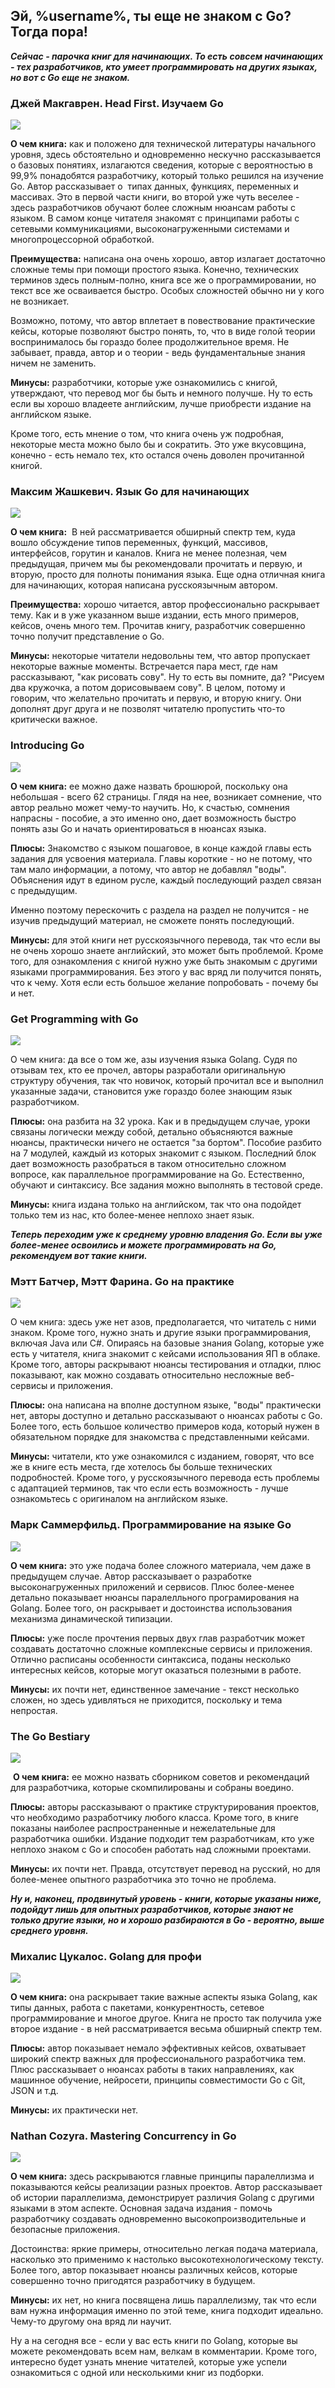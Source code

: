 ## Эй, %username%, ты еще не знаком с Go? Тогда пора!

**_Сейчас - парочка книг для начинающих. То есть совсем начинающих - тех разработчиков, кто умеет программировать на других языках, но вот с Go еще не знаком._**

### Джей Макгаврен. Head First. Изучаем Go

![](https://habrastorage.org/r/w1560/getpro/habr/upload_files/287/2f1/3e3/2872f13e3aa254a611bc48ce08d95d69.jpg)

**О чем книга:** как и положено для технической литературы начального уровня, здесь обстоятельно и одновременно нескучно рассказывается о базовых понятиях, излагаются сведения, которые с вероятностью в 99,9% понадобятся разработчику, который только решился на изучение Go. Автор рассказывает о  типах данных, функциях, переменных и массивах. Это в первой части книги, во второй уже чуть веселее - здесь разработчиков обучают более сложным нюансам работы с языком. В самом конце читателя знакомят с принципами работы с сетевыми коммуникациями, высоконагруженными системами и многопроцессорной обработкой.

**Преимущества:** написана она очень хорошо, автор излагает достаточно сложные темы при помощи простого языка. Конечно, технических терминов здесь полным-полно, книга все же о программировании, но текст все же осваивается быстро. Особых сложностей обычно ни у кого не возникает.

Возможно, потому, что автор вплетает в повествование практические кейсы, которые позволяют быстро понять, то, что в виде голой теории воспринималось бы гораздо более продолжительное время. Не забывает, правда, автор и о теории - ведь фундаментальные знания ничем не заменить.

**Минусы:** разработчики, которые уже ознакомились с книгой, утверждают, что перевод мог бы быть и немного получше. Ну то есть если вы хорошо владеете английским, лучше приобрести издание на английском языке.

Кроме того, есть мнение о том, что книга очень уж подробная, некоторые места можно было бы и сократить. Это уже вкусовщина, конечно - есть немало тех, кто остался очень доволен прочитанной книгой.

### Максим Жашкевич. Язык Go для начинающих

![](https://habrastorage.org/r/w1560/getpro/habr/upload_files/84a/d73/218/84ad73218f882e00bbfcb5547b1b1c35.jpg)

**О чем книга:**  В ней рассматривается обширный спектр тем, куда вошло обсуждение типов переменных, функций, массивов, интерфейсов, горутин и каналов. Книга не менее полезная, чем предыдущая, причем мы бы рекомендовали прочитать и первую, и вторую, просто для полноты понимания языка. Еще одна отличная книга для начинающих, которая написана русскоязычным автором.

**Преимущества:** хорошо читается, автор профессионально раскрывает тему. Как и в уже указанном выше издании, есть много примеров, кейсов, очень много тем. Прочитав книгу, разработчик совершенно точно получит представление о Go.

**Минусы:** некоторые читатели недовольны тем, что автор пропускает некоторые важные моменты. Встречается пара мест, где нам рассказывают, "как рисовать сову". Ну то есть вы помните, да? "Рисуем два кружочка, а потом дорисовываем сову". В целом, потому и говорим, что желательно прочитать и первую, и вторую книгу. Они дополнят друг друга и не позволят читателю пропустить что-то критически важное.

### Introducing Go

![](https://habrastorage.org/r/w1560/getpro/habr/upload_files/03b/92c/026/03b92c026642a09d560b4cdebdf9abef.jpg)

**О чем книга:** ее можно даже назвать брошюрой, поскольку она небольшая - всего 62 страницы. Глядя на нее, возникает сомнение, что автор реально может чему-то научить. Но, к счастью, сомнения напрасны - пособие, а это именно оно, дает возможность быстро понять азы Go и начать ориентироваться в нюансах языка.

**Плюсы:** Знакомство с языком пошаговое, в конце каждой главы есть задания для усвоения материала. Главы короткие - но не потому, что там мало информации, а потому, что автор не добавлял "воды". Объяснения идут в едином русле, каждый последующий раздел связан с предыдущим.

Именно поэтому перескочить с раздела на раздел не получится - не изучив предыдущий материал, не сможете понять последующий.

**Минусы:** для этой книги нет русскоязычного перевода, так что если вы не очень хорошо знаете английский, это может быть проблемой. Кроме того, для ознакомления с книгой нужно уже быть знакомым с другими языками программирования. Без этого у вас вряд ли получится понять, что к чему. Хотя если есть большое желание попробовать - почему бы и нет.

### Get Programming with Go

![](https://habrastorage.org/r/w1560/getpro/habr/upload_files/e2d/337/c58/e2d337c589354069eb3d2625c0fe1aad.jpg)

О чем книга: да все о том же, азы изучения языка Golang. Судя по отзывам тех, кто ее прочел, авторы разработали оригинальную структуру обучения, так что новичок, который прочитал все и выполнил указанные задачи, становится уже гораздо более знающим язык разработчиком.

**Плюсы:** она разбита на 32 урока. Как и в предыдущем случае, уроки связаны логически между собой, детально объясняются важные нюансы, практически ничего не остается "за бортом". Пособие разбито на 7 модулей, каждый из которых знакомит с языком. Последний блок дает возможность разобраться в таком относительно сложном вопросе, как параллельное программирование на Go. Естественно, обучают и синтаксису. Все задания можно выполнять в тестовой среде.

**Минусы:** книга издана только на английском, так что она подойдет только тем из нас, кто более-менее неплохо знает язык.

**_Теперь переходим уже к среднему уровню владения Go. Если вы уже более-менее освоились и можете программировать на Go, рекомендуем вот такие книги._**

### Мэтт Батчер, Мэтт Фарина. Go на практике

![](https://habrastorage.org/r/w1560/getpro/habr/upload_files/300/2b5/34d/3002b534da43d702e69283bfcb1d9099.jpg)

О чем книга: здесь уже нет азов, предполагается, что читатель с ними знаком. Кроме того, нужно знать и другие языки программирования, включая Java или C#. Опираясь на базовые знания Golang, которые уже есть у читателя, книга знакомит с кейсами использования ЯП в облаке. Кроме того, авторы раскрывают нюансы тестирования и отладки, плюс показывают, как можно создавать относительно несложные веб-сервисы и приложения.

**Плюсы:** она написана на вполне доступном языке, "воды" практически нет, авторы доступно и детально рассказывают о нюансах работы с Go. Более того, есть большое количество примеров кода, который нужен в обязательном порядке для знакомства с представленными кейсами.

**Минусы:** читатели, кто уже ознакомился с изданием, говорят, что все же в книге есть места, где хотелось бы больше технических подробностей. Кроме того, у русскоязычного перевода есть проблемы с адаптацией терминов, так что если есть возможность - лучше ознакомьтесь с оригиналом на английском языке.

### Марк Саммерфильд. Программирование на языке Go

![](https://habrastorage.org/r/w1560/getpro/habr/upload_files/626/913/c67/626913c67327326964f82b274cf904a7.jpg)

**О чем книга:** это уже подача более сложного материала, чем даже в предыдущем случае. Автор рассказывает о разработке высоконагруженных приложений и сервисов. Плюс более-менее детально показывает нюансы паралелльного програмирования на Golang. Более того, он раскрывает и достоинства использования механизма динамической типизации.

**Плюсы:** уже после прочтения первых двух глав разработчик может создавать достаточно сложные комплексные сервисы и приложения. Отлично расписаны особенности синтаксиса, поданы несколько интересных кейсов, которые могут оказаться полезными в работе.

**Минусы:** их почти нет, единственное замечание - текст несколько сложен, но здесь удивляться не приходится, поскольку и тема непростая.

### The Go Bestiary

![](https://habrastorage.org/r/w1560/getpro/habr/upload_files/411/24d/f03/41124df03cac9749c09b8c469203d4cb.jpg)

 **О чем книга:** ее можно назвать сборником советов и рекомендаций для разработчика, которые скомпилированы и собраны воедино.

**Плюсы:** авторы рассказывают о практике структурирования проектов, что необходимо разработчику любого класса. Кроме того, в книге показаны наиболее распространенные и нежелательные для разработчика ошибки. Издание подходит тем разработчикам, кто уже неплохо знаком с Go и способен работать над сложными проектами.

**Минусы:** их почти нет. Правда, отсутствует перевод на русский, но для более-менее опытного разработчика это точно не проблема.

**_Ну и, наконец, продвинутый уровень - книги, которые указаны ниже, подойдут лишь для опытных разработчиков, которые знают не только другие языки, но и хорошо разбираются в Go - вероятно, выше среднего уровня._**

### Михалис Цукалос. Golang для профи

![](https://habrastorage.org/r/w1560/getpro/habr/upload_files/10e/e5b/0d8/10ee5b0d89f03db97fbca30838baf986.jpg)

**О чем книга:** она раскрывает такие важные аспекты языка Golang, как типы данных, работа с пакетами, конкурентность, сетевое программирование и многое другое. Книга не просто так получила уже второе издание - в ней рассматривается весьма обширный спектр тем.

**Плюсы:** автор показывает немало эффективных кейсов, охватывает широкий спектр важных для профессионального разработчика тем. Плюс рассказывает о нюансах работы в таких направлениях, как машинное обучение, нейросети, принципы совместимости Go c Git, JSON и т.д.

**Минусы:** их практически нет.

### Nathan Cozyra. Mastering Concurrency in Go

![](https://habrastorage.org/r/w1560/getpro/habr/upload_files/c76/060/d51/c76060d51498f962f55c6f9cae42737d.jpg)

**О чем книга:** здесь раскрываются главные принципы паралеллизма и показываются кейсы реализации разных проектов. Автор рассказывает об истории параллелизма, демонстрирует различия Golang с другими языками в этом аспекте. Основная задача издания - помочь разработчику создавать одновременно высокопроизводительные и безопасные приложения.

Достоинства: яркие примеры, относительно легкая подача материала, насколько это применимо к настолько высокотехнологическому тексту. Более того, автор показывает нюансы различных кейсов, которые совершенно точно пригодятся разработчику в будущем.

**Минусы:** их нет, но книга посвящена лишь параллелизму, так что если вам нужна информация именно по этой теме, книга подходит идеально. Чему-то другому она вряд ли научит.

Ну а на сегодня все - если у вас есть книги по Golang, которые вы можете рекомендовать всем нам, велкам в комментарии. Кроме того, интересно будет узнать мнение читателей, которые уже успели ознакомиться с одной или несколькими книг из подборки.